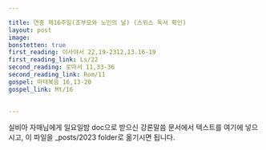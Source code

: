 ```yaml
---

title: 연중 제16주일(조부모와 노인의 날) (스위스 독서 확인)
layout: post 
image: 
bonstetten: true
first_reading: 이사야서 22,19-2312,13.16-19
first_reading_link: Ls/22
second_reading: 로마서 11,33-36
second_reading_link: Rom/11
gospel: 마태복음 16,13-20
gospel_link: Mt/16
 

---
```



실비아 자매님에게 일요일밤 doc으로 받으신
강론말씀 문서에서
텍스트를 여기에 넣으시고,
이 파일을 _posts/2023 folder로 옮기시면 됩니다.
